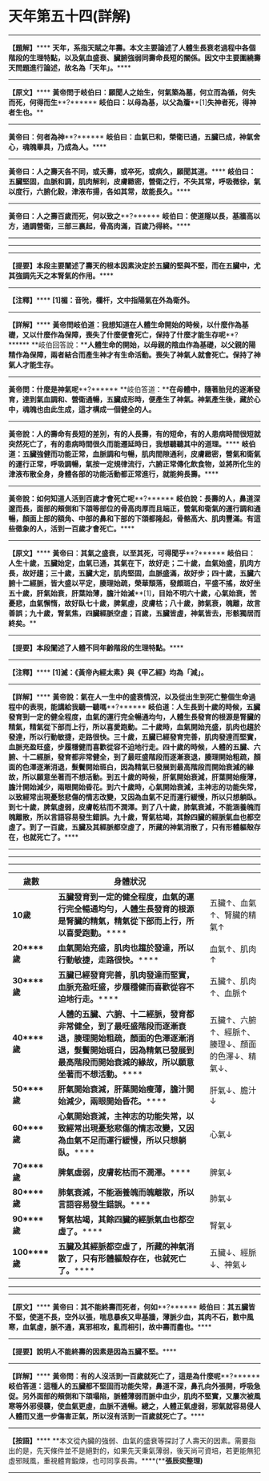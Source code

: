 # 天年第五十四(詳解)




****
**【題解】******
**天年，系指天賦之年壽。本文主要論述了人體生長衰老過程中各個階段的生理特點，以及氣血盛衰、臟腑強弱同壽命長短的關係。因文中主要圍繞壽天問題進行論述，故名為「天年」。******
****
**【原文】******
**黃帝問于岐伯曰：願聞人之始生，何氣築為墓，何立而為循，何失而死，何得而生****?******
**岐伯曰：以母為基，以父為簷****[1]****失神者死，得神者生也。******
****
**黃帝曰：何者為神****?******
**岐伯曰：血氣已和，榮衛已通，五臟已成，神氣舍心，魂魄畢具，乃成為人。******
****
**黃帝曰：人之壽天各不同，或夭壽，或卒死，或病久，願聞其道。******
**岐伯曰：五臟堅固，血脈和調，肌肉解利，皮膚緻密，營衛之行，不失其常，呼吸微徐，氣以度行，六腑化穀，津液布揚，各如其常，故能長久。******
****
**黃帝曰：人之壽百歲而死，何以致之****?******
**岐伯曰：使道隧以長，基牆高以方，通調營衛，三部三裏起，骨高肉滿，百歲乃得終。******
****
****
****
**【提要】本段主要闡述了壽天的根本因素決定於五臟的堅與不堅，而在五臟中，尤其強調先天之本腎氣的作用。******
****
**【注釋】******
**[1]****楣：音吮，欄杆，文中指陽氣在外為衛外。******
****
**【詳解】******
**黃帝問岐伯道：我想知道在人體生命開始的時候，以什麼作為基礎，又以什麼作為保障，喪失了什麼便會死亡，保持了什麼才能生存呢****?******
**岐伯回答說：****人體生命的開始，以母親的陰血作為基礎，以父親的陽精作為保障，兩者結合而產生神才有生命活動。****喪失了神氣人就會死亡。保持了神氣人才能生存。******
****
**黃帝問：什麼是神氣呢****?******
**岐伯答道：****在母體中，隨著胎兒的逐漸發育，達到氣血調和、營衛通暢，五臟成形時，便產生了神氣。****神氣產生後，藏於心中，魂魄也由此生成，這才構成一個健全的人。******
****
**黃帝說：人的壽命有長短的差別，有的人長壽，有的短命，有的人患病時間很短就突然死亡了，有的患病時間很久而能遷延時日，我想聽聽其中的道理。******
**岐伯道：五臟強健而功能正常，血脈調和勻暢，肌肉間隙通利，皮膚緻密，營氣和衛氣的運行正常，呼吸調暢，氣按一定規律流行，六腑正常傳化飲食物，並將所化生的津液布散全身，身體各部的功能活動都正常進行，就能夠長壽。******
****
**黃帝說：如何知道人活到百歲才會死亡呢****?******
**岐伯說：長壽的人，鼻道深邃而長，面部的頰側和下頜等部位的骨高肉厚而且端正，營氣和衛氣的運行調和通暢，顏面上部的額角、中部的鼻和下部的下頜都隆起，骨骼高大、肌肉豐滿。有這些徵象的人，活到一百歲才會死亡。******
****
**【原文】******
**黃帝曰：其氣之盛衰，以至其死，可得聞乎****?******
**岐伯曰：人生十歲，五臟始定，血氣已通，其氣在下，故好走；二十歲，血氣始盛，肌肉方長，故好趨；三十歲，五臟大定，肌肉堅固，血脈盛滿，故好步；四十歲，五臟六腑十二經脈，皆大盛以平定，腠理始疏，榮華頹落，發頗斑白，平盛不搖，故好坐五十歲，肝氣始衰，肝葉始薄，膽汁始滅****[1]****，目始不明六十歲，心氣始衰，苦憂悲，血氣懈惰，故好臥七十歲，脾氣虛，皮膚枯；八十歲，肺氣衰，魄離，故言善誤；九十歲，腎氣焦，四臟經脈空虛；百歲，五臟皆虛，神氣皆去，形骸獨居而終矣。******
****
**【提要】本段闡述了人體不同年齡階段的生理特點。******
****
**【注釋】******
**[1]****滅：《黃帝內經太素》與《甲乙經》均為「減」。******
****
**【詳解】******
**黃帝說：氣在人一生中的盛衰情況，以及從出生到死亡整個生命過程中的表現，能講給我聽一聽嗎****?******
**岐伯道：人生長到十歲的時候，五臟發育到一定的健全程度，血氣的運行完全暢通均勻，人體生長發育的根源是腎臟的精氣，精氣從下部而上行，所以喜愛跑動。二十歲時，血氣開始充盛，肌肉也趨於發達，所以行動敏捷，走路很快。三十歲，五臟已經發育完善，肌肉發達而堅實，血脈充盈旺盛，步履穩健而喜歡從容不迫地行走。四十歲的時候，人體的五臟、六腑、十二經脈，發育都非常健全，到了最旺盛階段而逐漸衰退，腠理開始粗疏，顏面的色澤逐漸消退，髮鬢開始斑白，因為精氣已發展到最高階段而開始衰減的緣故，所以願意坐著而不想活動。到五十歲的時候，肝氣開始衰減，肝葉開始瘦薄，膽汁開始減少，兩眼開始昏花。到六十歲時，心氣開始衰減，主神志的功能失常，以致經常出現憂愁悲傷的情志改變，又因為血氣不足而運行緩慢，所以只想躺臥。到七十歲，脾氣虛弱，皮膚乾枯而不潤澤。到了八十歲，肺氣衰減，不能涵養魄而魄離散，所以言語容易發生錯誤。九十歲，腎氣枯竭，其餘四臟的經脈氣血也都空虛了。到了一百歲，五臟及其經脈都空虛了，所藏的神氣消散了，只有形體軀殼存在，也就死亡了。******
****
****
****
|歲數|身體狀況||
|---|---|---|
|**10****歲******|**五臟發育到一定的健全程度，血氣的運行完全暢通均勻，人體生長發育的根源是腎臟的精氣，精氣從下部而上行，所以喜愛跑動。******|五臟↑、血氣↑、腎臟的精氣↑|
|**20****歲**|**血氣開始充盛，肌肉也趨於發達，所以行動敏捷，走路很快。******|血氣↑、肌肉↑|
|**30****歲**|**五臟已經發育完善，肌肉發達而堅實，血脈充盈旺盛，步履穩健而喜歡從容不迫地行走。******|五臟↑、肌肉↑、血脈↑|
|**40****歲**|**人體的五臟、六腑、十二經脈，發育都非常健全，到了最旺盛階段而逐漸衰退，腠理開始粗疏，顏面的色澤逐漸消退，髮鬢開始斑白，因為精氣已發展到最高階段而開始衰減的緣故，所以願意坐著而不想活動。******|五臟↑、六腑↑、經脈↑、腠理↓、顏面的色澤↓、精氣↓、|
|**50****歲**|**肝氣開始衰減，肝葉開始瘦薄，膽汁開始減少，兩眼開始昏花。******|肝氣↓、膽汁↓|
|**60****歲**|**心氣開始衰減，主神志的功能失常，以致經常出現憂愁悲傷的情志改變，又因為血氣不足而運行緩慢，所以只想躺臥。******|心氣↓|
|**70****歲**|**脾氣虛弱，皮膚乾枯而不潤澤。******|脾氣↓|
|**80****歲**|**肺氣衰減，不能涵養魄而魄離散，所以言語容易發生錯誤。******|肺氣↓|
|**90****歲**|**腎氣枯竭，其餘四臟的經脈氣血也都空虛了。******|腎氣↓|
|**100****歲**|**五臟及其經脈都空虛了，所藏的神氣消散了，只有形體軀殼存在，也就死亡了。******|五臟↓、經脈↓、神氣↓|


****
****
**【原文】******
**黃帝曰：其不能終壽而死者，何如****?******
**岐伯曰：其五臟皆不堅，使道不長，空外以張，喘息暴疾又卑基牆，薄脈少血，其肉不石，數中風寒，血氣虛，脈不通，真邪相攻，亂而相引，故中壽而盡也。******
****
**【提要】說明人不能終壽的因素是因為五臟不堅。******
****
**【詳解】******
**黃帝問：有的人沒活到一百歲就死亡了，這是為什麼呢****?******
**岐伯答道：這種人的五臟都不堅固而功能失常，鼻道不深，鼻孔向外張開，呼吸急促。另外面部的頰側和下頜塌陷，脈體薄弱而脈中血少，肌肉不堅實，又屢次被風寒等外邪侵襲，使血氣更虛，血脈不通暢。總之，人體正氣虛弱，邪氣就容易侵人人體而又進一步傷害正氣，所以沒有活到一百歲就死亡了。******
****
**【按語】******
**本文從內臟的強弱、血氣的盛衰等探討了人壽天的因素。需要指出的是，先天條件並不是絕對的，如果先天秉氣薄弱，後天尚可資培，若更能無犯虛邪賊風，重視體育鍛煉，也可同享長壽。****(****張辰奕整理)**
****


